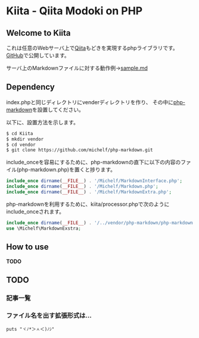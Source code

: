 Kiita - Qiita Modoki on PHP
====

Welcome to Kiita
----
これは任意のWebサーバ上で[Qiita](http://qiita.com/)もどきを実現するphpライブラリです。
[GitHub](https://github.com/K-atc/Kiita)で公開しています。

サーバ上のMarkdownファイルに対する動作例→[sample.md](http://katc.sakura.ne.jp/Kiita/?file=sample.md)

Dependency
----
index.phpと同じディレクトリにvenderディレクトリを作り、
その中に[php-markdown](https://michelf.ca/projects/php-markdown/)を設置してください。

以下に、設置方法を示します。
```bash
$ cd Kiita
$ mkdir vendor
$ cd vendor
$ git clone https://github.com/michelf/php-markdown.git
```

include_onceを容易にするために、php-markdownの直下に以下の内容のファイル(php-markdown.php)を置くと捗ります。
```php
include_once dirname(__FILE__) . '/Michelf/MarkdownInterface.php';
include_once dirname(__FILE__) . '/Michelf/Markdown.php';
include_once dirname(__FILE__) . '/Michelf/MarkdownExtra.php';
```

php-markdownを利用するために、kiita/processor.phpで次のようにinclude_onceされます。
```php
include_once dirname(__FILE__) . '/../vendor/php-markdown/php-markdown.php';
use \Michelf\MarkdownExstra;
```

How to use
----
**TODO**

TODO
----
### 記事一覧



### ファイル名を出す拡張形式は…

```ruby: test.rb 
puts "ヾﾉ*＞ㅅ＜)ﾉｼ"
```
